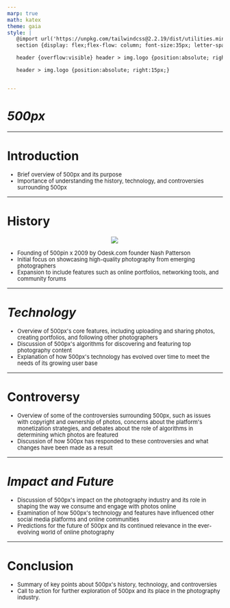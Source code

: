 ```yaml
---
marp: true
math: katex
theme: gaia
style: |
   @import url('https://unpkg.com/tailwindcss@2.2.19/dist/utilities.min.css');
   section {display: flex;flex-flow: column; font-size:35px; letter-spacing:1.4px;}

   header {overflow:visible} header > img.logo {position:absolute; right:15px;}

   header > img.logo {position:absolute; right:15px;}


---
```

<!-- backgroundImage: url('backgrounds/wwwatercolor (7).png') -->
<!-- _class: lead -->

 # _500px_

---
<style scoped>p,li {font-size:0.92em}</style>

 # Introduction

- Brief overview of 500px and its purpose
- Importance of understanding the history, technology, and controversies surrounding 500px

---
<style scoped>p,li {font-size:0.84em}</style>

 # History
<div style="display: flex; flex: 1 1 auto; flex-flow: row; min-height: 0"><div style="display: flex; flex: 1 1 auto; justify-content: center;min-height:0;min-width:0; margin-bottom:0.1em;;margin-right:0.15em">
<img style='object-fit: contain; max-height:100%; max-width:100%; background-color: rgba(0,0,0,0);' src='https://upload.wikimedia.org/wikipedia/commons/thumb/b/b9/FiveHundredPixels.jpg/220px-FiveHundredPixels.jpg'/>
</div>
</div>

- Founding of 500pin x 2009 by Odesk.com founder Nash Patterson
- Initial focus on showcasing high-quality photography from emerging photographers
- Expansion to include features such as online portfolios, networking tools, and community forums

---
<style scoped>p,li {font-size:0.88em}</style>

 # _Technology_
- Overview of 500px's core features, including uploading and sharing photos, creating portfolios, and following other photographers
- Discussion of 500px's algorithms for discovering and featuring top photography content
- Explanation of how 500px's technology has evolved over time to meet the needs of its growing user base


---
<style scoped>p,li {font-size:0.92em}</style>

 # **Controversy**
- Overview of some of the controversies surrounding 500px, such as issues with copyright and ownership of photos, concerns about the platform's monetization strategies, and debates about the role of algorithms in determining which photos are featured
- Discussion of how 500px has responded to these controversies and what changes have been made as a result


---
<style scoped>p,li {font-size:0.88em}</style>

 # _Impact and Future_
- Discussion of 500px's impact on the photography industry and its role in shaping the way we consume and engage with photos online
- Examination of how 500px's technology and features have influenced other social media platforms and online communities
- Predictions for the future of 500px and its continued relevance in the ever-evolving world of online photography


---
<style scoped>p,li {font-size:0.92em}</style>

 # Conclusion
- Summary of key points about 500px's history, technology, and controversies
- Call to action for further exploration of 500px and its place in the photography industry.
